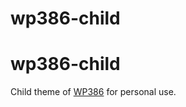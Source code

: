 # wp386-child
wp386-child
=========

Child theme of [WP386](https://github.com/keichan34/wp386) for personal use.


